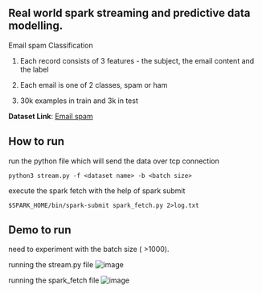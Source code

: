 ## Real world spark streaming and predictive data modelling.
Email spam Classification

1.  Each record consists of 3 features - the subject, the email content and the label

2.  Each email is one of 2 classes, spam or ham

3.  30k examples in train and 3k in test



**Dataset Link**: [Email spam](https://drive.google.com/drive/folders/10Ys7jqesPfChrAahi4y6rw7FDCGPFFA0)

## How to run
run the python file which will send the data over tcp connection

```python3 stream.py -f <dataset name> -b <batch size>```

execute the spark fetch with the help of spark submit

```$SPARK_HOME/bin/spark-submit spark_fetch.py 2>log.txt```

## Demo to run
need to experiment with the batch size ( >1000).

running the stream.py file
![image](https://user-images.githubusercontent.com/54106076/143176095-dd4346e9-7c72-4b7f-ba4f-d18f616cd197.png)

running the spark_fetch file
![image](https://user-images.githubusercontent.com/54106076/143176371-3fb36a43-7fa0-491b-9092-16e5323fb21a.png)
